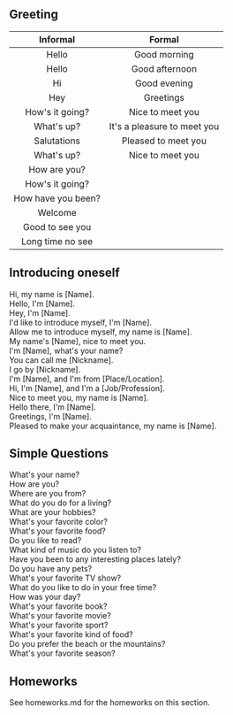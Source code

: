 ## Greeting

Informal |  Formal
:----------------:|:-------:
Hello             | Good morning 
Hello             | Good afternoon
Hi                | Good evening
Hey               | Greetings
How's it going?   | Nice to meet you
What's up?        | It's a pleasure to meet you
Salutations       | Pleased to meet you
What's up?        | Nice to meet you
How are you?      |
How's it going?   |
How have you been?|
Welcome           |
Good to see you   |
Long time no see  |

## Introducing oneself
Hi, my name is [Name].<br/>
Hello, I'm [Name].<br/>
Hey, I'm [Name].<br/>
I'd like to introduce myself, I'm [Name].<br/>
Allow me to introduce myself, my name is [Name].<br/>
My name's [Name], nice to meet you.<br/>
I'm [Name], what's your name?<br/>
You can call me [Nickname].<br/>
I go by [Nickname].<br/>
I'm [Name], and I'm from [Place/Location].<br/>
Hi, I'm [Name], and I'm a [Job/Profession].<br/>
Nice to meet you, my name is [Name].<br/>
Hello there, I'm [Name].<br/>
Greetings, I'm [Name].<br/>
Pleased to make your acquaintance, my name is [Name].<br/>

## Simple Questions
What's your name?<br/>
How are you?<br/>
Where are you from?<br/>
What do you do for a living?<br/>
What are your hobbies?<br/>
What's your favorite color?<br/>
What's your favorite food?<br/>
Do you like to read?<br/>
What kind of music do you listen to?<br/>
Have you been to any interesting places lately?<br/>
Do you have any pets?<br/>
What's your favorite TV show?<br/>
What do you like to do in your free time?<br/>
How was your day?<br/>
What's your favorite book?<br/>
What's your favorite movie?<br/>
What's your favorite sport?<br/>
What's your favorite kind of food?<br/>
Do you prefer the beach or the mountains?<br/>
What's your favorite season?<br/>

## Homeworks
See homeworks.md for the homeworks on this section.
